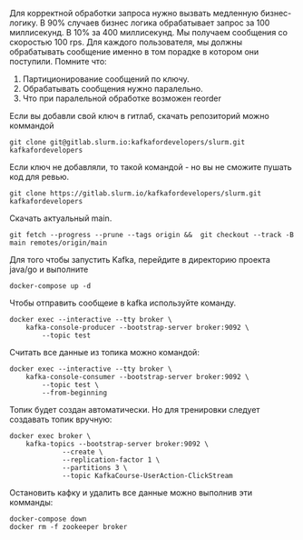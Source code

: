 Для корректной обработки запроса нужно вызвать медленную бизнес-логику. В 90% случаев бизнес логика обрабатывает запрос за 100 миллисекунд. В 10% за 400 миллисекунд. Мы получаем сообщения со скоростью 100 rps. Для каждого пользователя, мы должны обрабатывать сообщение именно в том порадке в котором они поступили.
Помните что:
1) Партиционирование сообщений по ключу.
2) Обрабатывать сообщения нужно паралельно.
3) Что при паралельной обработке возможен reorder

Если вы добавли свой ключ в гитлаб, скачать репозиторий можно коммандой
```
git clone git@gitlab.slurm.io:kafkafordevelopers/slurm.git kafkafordevelopers
```

Если ключ не добавляли, то такой командой - но вы не сможите пушать код для ревью.
```
git clone https://gitlab.slurm.io/kafkafordevelopers/slurm.git kafkafordevelopers
```

Скачать актуальный main.
```
git fetch --progress --prune --tags origin &&  git checkout --track -B main remotes/origin/main
```

Для того чтобы запустить Kafka, перейдите в директорию проекта java/go и выполните

```
docker-compose up -d
```


Чтобы отправить сообщеие в kafka используйте команду.
```
docker exec --interactive --tty broker \
    kafka-console-producer --bootstrap-server broker:9092 \
        --topic test
```

Считать все данные из топика можно командой:
```
docker exec --interactive --tty broker \
    kafka-console-consumer --bootstrap-server broker:9092 \
        --topic test \
        --from-beginning
```

Топик будет создан автоматически.
Но для тренировки следует создавать топик вручную:
```
docker exec broker \
    kafka-topics --bootstrap-server broker:9092 \
             --create \
             --replication-factor 1 \
             --partitions 3 \
             --topic KafkaCourse-UserAction-ClickStream
```

Остановить кафку и удалить все данные можно выполнив эти комманды:
```
docker-compose down
docker rm -f zookeeper broker
```
